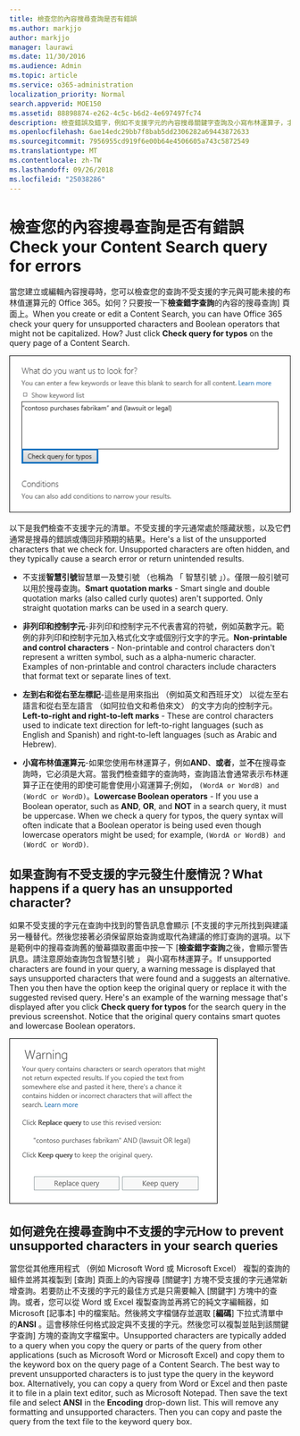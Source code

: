 ```yaml
---
title: 檢查您的內容搜尋查詢是否有錯誤
ms.author: markjjo
author: markjjo
manager: laurawi
ms.date: 11/30/2016
ms.audience: Admin
ms.topic: article
ms.service: o365-administration
localization_priority: Normal
search.appverid: MOE150
ms.assetid: 88898874-e262-4c5c-b6d2-4e697497fc74
description: 檢查錯誤及錯字，例如不支援字元的內容搜尋關鍵字查詢及小寫布林運算子，才能執行搜尋。如果我們尋找錯誤，我們會建議修訂的查詢。
ms.openlocfilehash: 6ae14edc29bb7f8bab5dd2306282a69443872633
ms.sourcegitcommit: 7956955cd919f6e00b64e4506605a743c5872549
ms.translationtype: MT
ms.contentlocale: zh-TW
ms.lasthandoff: 09/26/2018
ms.locfileid: "25038286"
---
```

# <a name="check-your-content-search-query-for-errors"></a><span data-ttu-id="581fa-104">檢查您的內容搜尋查詢是否有錯誤</span><span class="sxs-lookup"><span data-stu-id="581fa-104">Check your Content Search query for errors</span></span>

<span data-ttu-id="581fa-p102">當您建立或編輯內容搜尋時，您可以檢查您的查詢不受支援的字元與可能未接的布林值運算元的 Office 365。如何？只要按一下**檢查錯字查詢**的內容的搜尋查詢] 頁面上。</span><span class="sxs-lookup"><span data-stu-id="581fa-p102">When you create or edit a Content Search, you can have Office 365 check your query for unsupported characters and Boolean operators that might not be capitalized. How? Just click **Check query for typos** on the query page of a Content Search.</span></span> 
  
![按一下 「 檢查查詢錯字"以檢查搜尋查詢不受支援的字元](media/e5314306-cfb2-481d-9b5c-13ce658156e7.png)
  
<span data-ttu-id="581fa-p103">以下是我們檢查不支援字元的清單。不受支援的字元通常處於隱藏狀態，以及它們通常是搜尋的錯誤或傳回非預期的結果。</span><span class="sxs-lookup"><span data-stu-id="581fa-p103">Here's a list of the unsupported characters that we check for. Unsupported characters are often hidden, and they typically cause a search error or return unintended results.</span></span>
  
- <span data-ttu-id="581fa-p104">不支援**智慧引號**智慧單一及雙引號 （也稱為 「 智慧引號 」）。僅限一般引號可以用於搜尋查詢。</span><span class="sxs-lookup"><span data-stu-id="581fa-p104">**Smart quotation marks** - Smart single and double quotation marks (also called curly quotes) aren't supported. Only straight quotation marks can be used in a search query.</span></span> 
    
- <span data-ttu-id="581fa-p105">**非列印和控制字元**-非列印和控制字元不代表書寫的符號，例如英數字元。範例的非列印和控制字元加入格式化文字或個別行文字的字元。</span><span class="sxs-lookup"><span data-stu-id="581fa-p105">**Non-printable and control characters** - Non-printable and control characters don't represent a written symbol, such as a alpha-numeric character. Examples of non-printable and control characters include characters that format text or separate lines of text.</span></span> 
    
- <span data-ttu-id="581fa-115">**左到右和從右至左標記**-這些是用來指出 （例如英文和西班牙文） 以從左至右語言和從右至左語言 （如阿拉伯文和希伯來文） 的文字方向的控制字元。</span><span class="sxs-lookup"><span data-stu-id="581fa-115">**Left-to-right and right-to-left marks** - These are control characters used to indicate text direction for left-to-right languages (such as English and Spanish) and right-to-left languages (such as Arabic and Hebrew).</span></span>
    
- <span data-ttu-id="581fa-p106">**小寫布林值運算元**-如果您使用布林運算子，例如**AND**、**或者**，並**不**在搜尋查詢時，它必須是大寫。當我們檢查錯字的查詢時，查詢語法會通常表示布林運算子正在使用的即使可能會使用小寫運算子;例如， `(WordA or WordB) and (WordC or WordD)`。</span><span class="sxs-lookup"><span data-stu-id="581fa-p106">**Lowercase Boolean operators** - If you use a Boolean operator, such as **AND**, **OR**, and **NOT** in a search query, it must be uppercase. When we check a query for typos, the query syntax will often indicate that a Boolean operator is being used even though lowercase operators might be used; for example,  `(WordA or WordB) and (WordC or WordD)`.</span></span>
    
## <a name="what-happens-if-a-query-has-an-unsupported-character"></a><span data-ttu-id="581fa-118">如果查詢有不受支援的字元發生什麼情況？</span><span class="sxs-lookup"><span data-stu-id="581fa-118">What happens if a query has an unsupported character?</span></span>

<span data-ttu-id="581fa-p107">如果不受支援的字元在查詢中找到的警告訊息會顯示 [不支援的字元所找到與建議另一種替代。然後您接著必須保留原始查詢或取代為建議的修訂查詢的選項。以下是範例中的搜尋查詢舊的螢幕擷取畫面中按一下 [**檢查錯字查詢**之後，會顯示警告訊息。請注意原始查詢包含智慧引號 」 與小寫布林運算子。</span><span class="sxs-lookup"><span data-stu-id="581fa-p107">If unsupported characters are found in your query, a warning message is displayed that says unsupported characters that were found and a suggests an alternative. Then you then have the option keep the original query or replace it with the suggested revised query. Here's an example of the warning message that's displayed after you click **Check query for typos** for the search query in the previous screenshot. Notice that the original query contains smart quotes and lowercase Boolean operators.</span></span> 
  
![警告訊息會顯示與針對您的查詢建議修訂](media/23214b30-8e52-412c-bd80-63fb1b3ed52d.png)
  
## <a name="how-to-prevent-unsupported-characters-in-your-search-queries"></a><span data-ttu-id="581fa-124">如何避免在搜尋查詢中不支援的字元</span><span class="sxs-lookup"><span data-stu-id="581fa-124">How to prevent unsupported characters in your search queries</span></span>

<span data-ttu-id="581fa-p108">當您從其他應用程式 （例如 Microsoft Word 或 Microsoft Excel） 複製的查詢的組件並將其複製到 [查詢] 頁面上的內容搜尋 [關鍵字] 方塊不受支援的字元通常新增查詢。若要防止不支援的字元的最佳方式是只需要輸入 [關鍵字] 方塊中的查詢。或者，您可以從 Word 或 Excel 複製查詢並再將它的純文字編輯器，如 Microsoft [記事本] 中的檔案貼。然後將文字檔儲存並選取 [**編碼**] 下拉式清單中的**ANSI** 。這會移除任何格式設定與不支援的字元。然後您可以複製並貼到該關鍵字查詢] 方塊的查詢文字檔案中。</span><span class="sxs-lookup"><span data-stu-id="581fa-p108">Unsupported characters are typically added to a query when you copy the query or parts of the query from other applications (such as Microsoft Word or Microsoft Excel) and copy them to the keyword box on the query page of a Content Search. The best way to prevent unsupported characters is to just type the query in the keyword box. Alternatively, you can copy a query from Word or Excel and then paste it to file in a plain text editor, such as Microsoft Notepad. Then save the text file and select **ANSI** in the **Encoding** drop-down list. This will remove any formatting and unsupported characters. Then you can copy and paste the query from the text file to the keyword query box.</span></span> 

